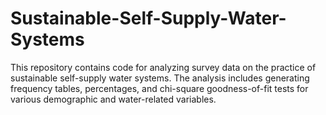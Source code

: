 # Sustainable-Self-Supply-Water-Systems
This repository contains code for analyzing survey data on the practice of sustainable self-supply water systems. The analysis includes generating frequency tables, percentages, and chi-square goodness-of-fit tests for various demographic and water-related variables.
